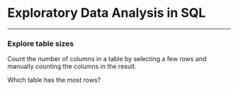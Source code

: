 # Exploratory Data Analysis in SQL
---
### Explore table sizes
Count the number of columns in a table by selecting a few rows and manually counting the columns in the result.

Which table has the most rows?
